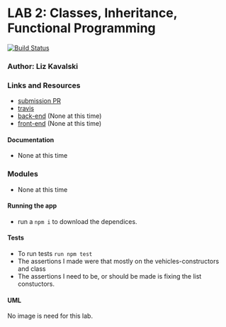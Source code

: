 
# LAB 2: Classes, Inheritance, Functional Programming
[![Build Status](https://travis-ci.com/liz-kavalski-401-advanced-javascript/lab-02.svg?branch=master)](https://travis-ci.com/liz-kavalski-401-advanced-javascript/lab-02)

### Author: Liz Kavalski

### Links and Resources
* [submission PR](https://github.com/liz-kavalski-401-advanced-javascript/lab-02/pull/3)
* [travis](https://travis-ci.com/liz-kavalski-401-advanced-javascript/lab-02)
* [back-end](http://xyz.com) (None at this time)
* [front-end](http://xyz.com) (None at this time)

#### Documentation
* None at this time

### Modules
* None at this time

#### Running the app
* run a `npm i` to download the dependices.
  
#### Tests
* To run tests `run npm test`
* The assertions I made were that mostly on the vehicles-constructors and class
* The assertions  I need to be, or should be made is fixing the list constuctors. 

#### UML
No image is need for this lab.
